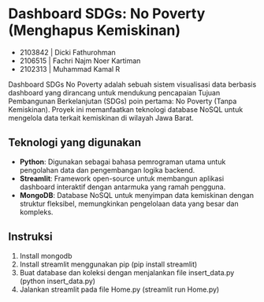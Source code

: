 # Dashboard SDGs: No Poverty (Menghapus Kemiskinan)
- 2103842 | Dicki Fathurohman
- 2106515 | Fachri Najm Noer Kartiman
- 2102313 | Muhammad Kamal R

Dashboard SDGs No Poverty adalah sebuah sistem visualisasi data berbasis dashboard yang dirancang untuk mendukung pencapaian Tujuan Pembangunan Berkelanjutan (SDGs) poin pertama: No Poverty (Tanpa Kemiskinan). Proyek ini memanfaatkan teknologi database NoSQL untuk mengelola data terkait kemiskinan di wilayah Jawa Barat.

## Teknologi yang digunakan
- **Python**: Digunakan sebagai bahasa pemrograman utama untuk pengolahan data dan pengembangan logika backend.
- **Streamlit**: Framework open-source untuk membangun aplikasi dashboard interaktif dengan antarmuka yang ramah pengguna.
- **MongoDB**: Database NoSQL untuk menyimpan data kemiskinan dengan struktur fleksibel, memungkinkan pengelolaan data yang besar dan kompleks.

## Instruksi
1. Install mongodb
2. Install streamlit menggunakan pip (pip install streamlit)
3. Buat database dan koleksi dengan menjalankan file insert_data.py (python insert_data.py)
4. Jalankan streamlit pada file Home.py (streamlit run Home.py)

